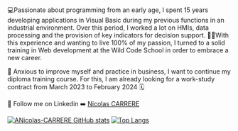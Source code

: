 💻Passionate about programming from an early age, I spent 15 years developing applications in Visual Basic during my previous functions in an industrial environment.
Over this period, I worked a lot on HMIs, data processing and the provision of key indicators for decision support.
👨‍🎓With this experience and wanting to live 100% of my passion, I turned to a solid training in Web development at the Wild Code School in order to embrace a new career.
 
🚀 Anxious to improve myself and practice in business, I want to continue my diploma training course. For this, I am already looking for a work-study contract from March 2023 to February 2024 🗓️

📎 Follow me on Linkedin :arrow_right: [Nicolas CARRERE](www.linkedin.com/in/nicolas-carrère-85855210b)

[![ANicolas-CARRERE GitHub stats](https://github-readme-stats.vercel.app/api?username=Nicolas-CARRERE&show_icons=true&theme=transparent&count_private=true&card_width=350&card_heigth=200)](https://github.com/Nicolas-CARRERE/github-readme-stats)
[![Top Langs](https://github-readme-stats.vercel.app/api/top-langs/?username=Nicolas-CARRERE&show_icons=true&theme=transparent&layout=compact&count_private=true&card_width=350&card_heigth=200)](https://github.com/Nicolas-CARRERE/github-readme-stats)




